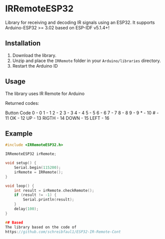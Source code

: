 # IRRemoteESP32

Library for receiving and decoding IR signals using an ESP32.
It supports Arduino-ESP32 >= 3.02 based on ESP-IDF v5.1.4+!

## Installation

1. Download the library.
2. Unzip and place the `IRRemote` folder in your `Arduino/libraries` directory.
3. Restart the Arduino ID

## Usage

The library uses IR Remote for Arduino

Returned codes:

Button         Code
0       -       0
1       -       1
2       -       2
3       -       3
4       -       4
5       -       5
6       -       6
7       -       7
8       -       8
9       -       9
\*      -       10
\#      -       11
OK      -       12
UP      -       13
RIGTH   -       14
DOWN    -       15
LEFT    -       16

## Example

```cpp
#include <IRRemoteESP32.h>

IRRemoteESP32 irRemote;

void setup() {
    Serial.begin(115200);
    irRemote = IRRemote();
}

void loop() {
    int result = irRemote.checkRemote();
    if (result != -1) {
        Serial.println(result);
    }
    delay(100);
}

## Based
The library based on the code of
https://github.com/schreibfaul1/ESP32-IR-Remote-Cont

